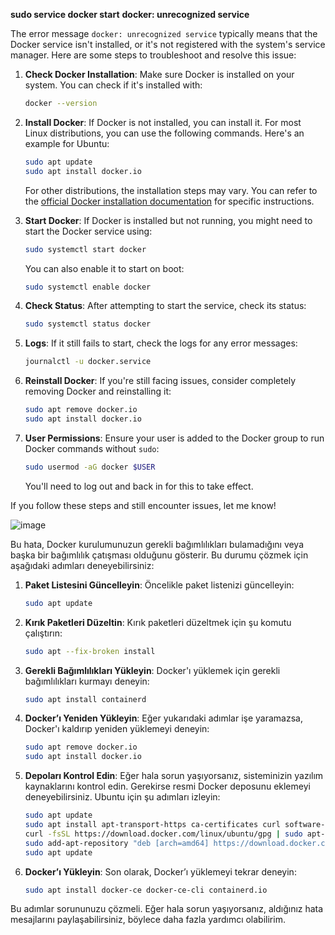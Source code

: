 **sudo service docker start**
**docker: unrecognized service**

The error message `docker: unrecognized service` typically means that the Docker service isn't installed, or it's not registered with the system's service manager. Here are some steps to troubleshoot and resolve this issue:

1. **Check Docker Installation**:
   Make sure Docker is installed on your system. You can check if it's installed with:
   ```bash
   docker --version
   ```

2. **Install Docker**:
   If Docker is not installed, you can install it. For most Linux distributions, you can use the following commands. Here's an example for Ubuntu:

   ```bash
   sudo apt update
   sudo apt install docker.io
   ```

   For other distributions, the installation steps may vary. You can refer to the [official Docker installation documentation](https://docs.docker.com/get-docker/) for specific instructions.

3. **Start Docker**:
   If Docker is installed but not running, you might need to start the Docker service using:
   ```bash
   sudo systemctl start docker
   ```

   You can also enable it to start on boot:
   ```bash
   sudo systemctl enable docker
   ```

4. **Check Status**:
   After attempting to start the service, check its status:
   ```bash
   sudo systemctl status docker
   ```

5. **Logs**:
   If it still fails to start, check the logs for any error messages:
   ```bash
   journalctl -u docker.service
   ```

6. **Reinstall Docker**:
   If you're still facing issues, consider completely removing Docker and reinstalling it:
   ```bash
   sudo apt remove docker.io
   sudo apt install docker.io
   ```

7. **User Permissions**:
   Ensure your user is added to the Docker group to run Docker commands without `sudo`:
   ```bash
   sudo usermod -aG docker $USER
   ```

   You'll need to log out and back in for this to take effect.

If you follow these steps and still encounter issues, let me know!

![image](https://github.com/user-attachments/assets/5079306b-a7ab-4d91-b133-21b3470e557e)


Bu hata, Docker kurulumunuzun gerekli bağımlılıkları bulamadığını veya başka bir bağımlılık çatışması olduğunu gösterir. Bu durumu çözmek için aşağıdaki adımları deneyebilirsiniz:

1. **Paket Listesini Güncelleyin**:
   Öncelikle paket listenizi güncelleyin:
   ```bash
   sudo apt update
   ```

2. **Kırık Paketleri Düzeltin**:
   Kırık paketleri düzeltmek için şu komutu çalıştırın:
   ```bash
   sudo apt --fix-broken install
   ```

3. **Gerekli Bağımlılıkları Yükleyin**:
   Docker'ı yüklemek için gerekli bağımlılıkları kurmayı deneyin:
   ```bash
   sudo apt install containerd
   ```

4. **Docker’ı Yeniden Yükleyin**:
   Eğer yukarıdaki adımlar işe yaramazsa, Docker'ı kaldırıp yeniden yüklemeyi deneyin:
   ```bash
   sudo apt remove docker.io
   sudo apt install docker.io
   ```

5. **Depoları Kontrol Edin**:
   Eğer hala sorun yaşıyorsanız, sisteminizin yazılım kaynaklarını kontrol edin. Gerekirse resmi Docker deposunu eklemeyi deneyebilirsiniz. Ubuntu için şu adımları izleyin:

   ```bash
   sudo apt update
   sudo apt install apt-transport-https ca-certificates curl software-properties-common
   curl -fsSL https://download.docker.com/linux/ubuntu/gpg | sudo apt-key add -
   sudo add-apt-repository "deb [arch=amd64] https://download.docker.com/linux/ubuntu $(lsb_release -cs) stable"
   sudo apt update
   ```

6. **Docker’ı Yükleyin**:
   Son olarak, Docker’ı yüklemeyi tekrar deneyin:
   ```bash
   sudo apt install docker-ce docker-ce-cli containerd.io
   ```

Bu adımlar sorununuzu çözmeli. Eğer hala sorun yaşıyorsanız, aldığınız hata mesajlarını paylaşabilirsiniz, böylece daha fazla yardımcı olabilirim.
